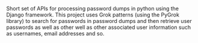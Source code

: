 Short set of APIs for processing password dumps in python using the Django framework. This project uses Grok patterns (using the PyGrok library) to search for passwords in password dumps and then retrieve user passwords as well as other well as other associated user information such as usernames, email addresses and so.
